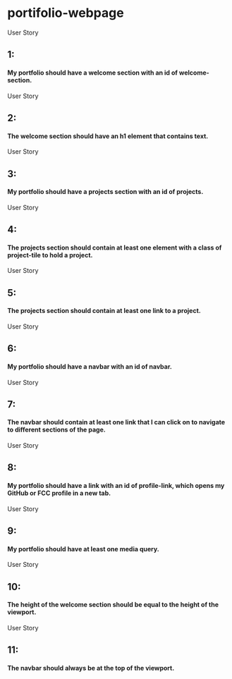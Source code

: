 # portifolio-webpage

User Story 
## 1: 
#### My portfolio should have a welcome section with an id of welcome-section.

User Story 
## 2: 
#### The welcome section should have an h1 element that contains text.

User Story 
## 3: 
#### My portfolio should have a projects section with an id of projects.

User Story 
## 4: 
#### The projects section should contain at least one element with a class of project-tile to hold a project.

User Story 
## 5: 
#### The projects section should contain at least one link to a project.

User Story 
## 6:
#### My portfolio should have a navbar with an id of navbar.

User Story 
## 7: 
#### The navbar should contain at least one link that I can click on to navigate to different sections of the page.

User Story 
## 8: 
#### My portfolio should have a link with an id of profile-link, which opens my GitHub or FCC profile in a new tab.

User Story 
## 9: 
#### My portfolio should have at least one media query.

User Story 
## 10: 
#### The height of the welcome section should be equal to the height of the viewport.

User Story 
## 11: 
#### The navbar should always be at the top of the viewport.

